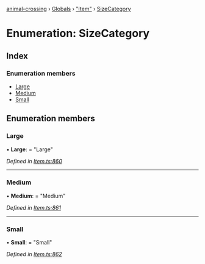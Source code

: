 [animal-crossing](../README.md) › [Globals](../globals.md) › ["Item"](../modules/_item_.md) › [SizeCategory](_item_.sizecategory.md)

# Enumeration: SizeCategory

## Index

### Enumeration members

* [Large](_item_.sizecategory.md#large)
* [Medium](_item_.sizecategory.md#medium)
* [Small](_item_.sizecategory.md#small)

## Enumeration members

###  Large

• **Large**: = "Large"

*Defined in [Item.ts:860](https://github.com/Norviah/animal-crossing/blob/682361d/module/types/Item.ts#L860)*

___

###  Medium

• **Medium**: = "Medium"

*Defined in [Item.ts:861](https://github.com/Norviah/animal-crossing/blob/682361d/module/types/Item.ts#L861)*

___

###  Small

• **Small**: = "Small"

*Defined in [Item.ts:862](https://github.com/Norviah/animal-crossing/blob/682361d/module/types/Item.ts#L862)*
